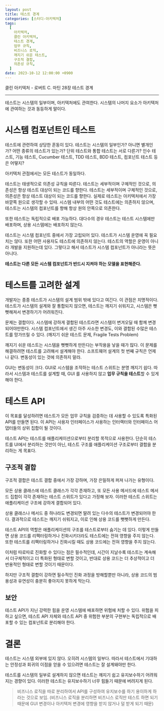 ```yaml
---
layout: post
title: 테스트 경계
categories: [스터디-아키텍처]
tags:
  [
    아키텍처,
    클린 아키텍처,
    테스트 경계,
    업무 규칙,
    비즈니스 로직,
    깨지기 쉬운 테스트,
    구조적 결합,
    의존성 규칙,
  ]
date: 2023-10-12 12:00:00 +0900
---
```


클린 아키텍처 - 로버트 C. 마틴
28장 테스트 경계

---

테스트는 시스템의 일부이며, 아키텍처에도 관여한다. 시스템의 나머지 요소가 아키텍처에 관여하는 것과 동등하게 말이다.

# 시스템 컴포넌트인 테스트

테스트에 관련하여 상당한 혼동이 있다. 테스트는 시스템의 일부인가? 아니면 별개인가? 어떤 종류의 테스트가 있는가? 단위 테스트와 통합 테스트는 서로 다른가? 인수 테스트, 기능 테스트, Cucumber 테스트, TDD 테스트, BDD 테스트, 컴포넌트 테스트 등은 어떻지?

아키텍처 관점에서는 모든 테스트가 동일하다.

테스트는 태생적으로 의존성 규칙을 따른다. 테스트는 세부적이며 구체적인 것으로, 의존성은 항상 테스트 대상이 되는 코드를 향한다. 테스트는 세부적이며 구체적인 것으로, 의존성은 항상 테스트 대상이 되는 코드를 향한다. 실제로 테스트는 아키텍처에서 가장 바깥쪽 원으로 생각할 수 있따. 시스템 내부의 어떤 것도 테스트에는 의존하지 않으며, 테스트는 시스템의 컴포넌트를 향해 항상 원의 안쪽으로 의존한다.

또한 테스트는 독립적으로 배포 가능하다. 대다수의 경우 테스트는 테스트 시스템에만 배포하며, 상용 시스템에는 배포하지 않는다.

테스트는 시스템 컴포넌트 중에서 가장 고립되어 있다. 테스트가 시스템 운영에 꼭 필요치는 않다. 또한 어떤 사용자도 테스트에 의존하지 않는다. 테스트의 역할은 운영이 아니라 개발을 지원하는데 있다. 그렇다고 해서 테스트가 시스템 컴포넌트가 아니라는 뜻은 아니다.

**테스트는 다른 모든 시스템 컴포넌트가 반드시 지켜야 하는 모델을 표현해준다.**

# 테스트를 고려한 설계

개발자는 종종 테스트가 시스템의 설계 범위 밖에 있다고 여긴다. 이 관점은 치명적이다. 테스트가 시스템의 설계와 잘 통합되지 않으면, 테스트는 깨지기 쉬워지고, 시스템은 뻣뻣해져서 변경하기가 어려워진다.

문제는 결합이다. 시스템에 강하게 결합된 테스트라면 시스템이 변겨오딜 때 함께 변경되어야만한다. 시스템 컴포넌트에서 생긴 아주 사소한 변경도, 이와 결합된 수많은 테스트를 망가뜨릴 수 있다. (깨지기 쉬운 테스트 문제, Fragile Tests Problem)

깨지기 쉬운 테스트는 시스템을 뻣뻣하게 만든다는 부작용을 낳을 때가 많다. 이 문제를 해결하려면 테스트를 고려해서 설계해야 한다. 소프트웨어 설계의 첫 번쨰 규칙은 언제나 같다. 변동성이 있는 것에 의존하지 말라.

GUI는 변동성이 크다. GUI로 시스템을 조작하는 테스트 스위트는 분명 깨지기 쉽다. 따라서 시스템과 테스트를 설계할 때, GUI
를 사용하지 않고 **업무 규칙을 테스트**할 수 있게 해야 한다.

# 테스트 API

이 목표를 달성하려면 테스트가 모든 업무 규칙을 검증하는 데 사용할 수 있도록 특화된 API를 만들면 된다. 이 API는 사용자 인터페이스가 사용하는 인터랙터와 인터페이스 어댑터들의 상위 집합이 될 것이다.

테스트 API는 테스트를 애플리케이션으로부터 분리할 목적으로 사용한다. 단순히 테스트를 UI에서 분리하는 것만이 아닌, 테스트 구조를 애플리케이션 구조로부터 결합을 분리하는 게 목표다.

## 구조적 결합

구조적 결합은 테스트 결합 중에서 가장 강하며, 가장 은밀하게 퍼져 나가는 유형이다.

모든 상용 클래스에 테스트 클래스가 각각 존재하고, 또 모든 사용 메서드에 테스트 메서드 집합이 각각 존재하는 테스트 스위트가 있다고 가정해 보자. 이러한 테스트 스위트는 애플리케이션 구조에 강하게 결합되어 있다.

상용 클래스나 메서드 중 하나라도 변경되면 딸려 있는 다수의 테스트가 변경되어야 한다. 결과적으로 테스트는 깨지기 쉬워지고, 이로 인해 상용 코드를 뻣뻣하게 만든다.

테스트 API의 역할은 애플리케이션의 구조를 테스트로부터 숨기는 데 있다. 이렇게 만들면 상용 코드를 리팩터링하거나 진화시키더라도 테스트에는 전혀 영향을 주지 않는다. 또한 테스트를 리팩터링하거나 진화시킬 때도 상용 코드에는 전혀 영향을 주지 않는다.

이처럼 따로따로 진화할 수 있다는 점은 필수적인데, 시간이 지날수록 테스트는 계속해서 더구체적이고 더 특화된 형태로 변할 것이고, 반대로 상용 코드는 더 추상적이고 더 번용적인 형태로 변할 것이기 때문이다.

하지만 구조적 결합이 강하면 필수적인 진화 과정을 방해할뿐만 아니라, 상용 코드의 범용성과 유연성이 충분히 좋아지지 못하게 막는다.

## 보안

테스트 API가 지닌 강력한 힘을 운영 시스템에 배포하면 위험에 처할 수 있다. 위험을 피하고 싶으면, 테스트 API 자체와 테스트 API 중 위험한 부분의 구현부는 독립적으로 배포할 수 있는 컴포넌트로 분리해야 한다.

# 결론

테스트는 시스템 외부에 있지 않다. 오히려 시스템의 일부다. 따라서 테스트에서 기대하는 안정성과 회귀의 이점을 얻을 수 있으려면 테스트는 잘 설계돼야만 한다.

테스트를 시스템의 일부로 설계하지 않으면 테스트는 깨지기 쉽고 유지보수하기 어려워지는 경향이 있다. 이러한 테스트는 유지보수하기 너무 힘들기 때문에 버려지게 된다.

> 비즈니스 로직을 따로 분리하여서 API를 구성하여 유지보수를 하기 용이하게 하라는 것으로 보임. (비즈니스 로직을 분리하면 비즈니스 로직만 테스트 하면 되기 때문에 GUI 변경이나 아키텍처 변경에 영향을 받지 않거나 덜 받게 되기 때문)
